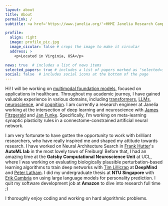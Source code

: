 ```yaml
---
layout: about
title: About
permalink: /
subtitle: <a href='https://www.janelia.org/'>HHMI Janelia Research Campus</a>. 

profile:
  align: right
  image: profile_pic.jpg
  image_cicular: false # crops the image to make it circular
  address: >
    <p>Located in Virginia, USA</p>

news: true  # includes a list of news items
selected_papers: true # includes a list of papers marked as "selected={true}"
social: false  # includes social icons at the bottom of the page
---
```



Hi! I will be working on <ins>multimodal foundation models</ins>, focused on applications in healthcare. Throughout my academic journey, I have gained valuable experience in various domains, including <ins>transformers</ins>, <ins>LLMs</ins>, <ins>neuroscience</ins>, and <ins>cognition</ins>. I am currently a research engineer at Janelia working at the intersection of deep learning and neuroscience with [James Fitzgerald](https://scholar.google.com/citations?hl=en&user=0G6AMtcAAAAJ&view_op=list_works) and [Jan Funke](https://scholar.google.com/citations?hl=en&user=7rqAapgAAAAJ&view_op=list_works). Specifically, I’m working on meta-learning synaptic plasticity rules in a connectome-constrained artificial neural network.

I am very fortunate to have gotten the opportunity to work with brilliant researchers, who have really inspired me and shaped my attitude towards research. I have worked on Neural Architecture Search in [Frank Hutter](https://scholar.google.com/citations?user=YUrxwrkAAAAJ&hl=en)'s **AutoML lab** in the most lovely town of Freiburg! Before that, I had an amazing time at the **Gatsby Computational Neuroscience Unit** at UCL, where I was working on evaluating biologically plausible perturbation-based learning algorithms to train deep networks with [Tim Lillicrap](https://scholar.google.com/citations?user=htPVdRMAAAAJ&hl) at **DeepMind** and [Peter Latham](https://scholar.google.com/citations?user=wmqntyEAAAAJ&hl=en). I did my undergraduate thesis at **NTU Singapore** with [Erik Cambria](https://scholar.google.com/citations?user=ilSYpW0AAAAJ&hl=en) on using large language models for personality prediction. I quit my software development job at **Amazon** to dive into research full time ;)

I thoroughly enjoy coding and working on hard algorithmic problems.